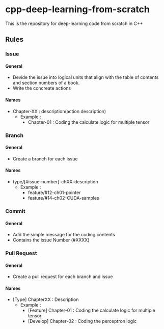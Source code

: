 # cpp-deep-learning-from-scratch
This is the repository for deep-learning code from scratch in C++

## Rules

### Issue
#### General
- Devide the issue into logical units that align with the table of contents and section numbers of a book.
- Write the concreate actions
#### Names
- Chapter-XX : description(action description)
  - Example :
    - Chapter-01 : Coding the calculate logic for multiple tensor 

### Branch
#### General
- Create a branch for each issue
#### Names
- type/[#issue-number]-chXX-description
  - Example :
    - feature/#12-ch01-pointer
    - feature/#14-ch02-CUDA-samples

### Commit
#### General
- Add the simple message for the coding contents
- Contains the issue Number (#XXXX)

### Pull Request
#### General
- Create a pull request for each branch and issue

#### Names
- [Type] ChapterXX : Description
  - Example :
    - [Feature] Chapter-01 : Coding the calculate logic for multiple tensor
    - [Develop] Chapter-02 : Coding the perceptron logic
